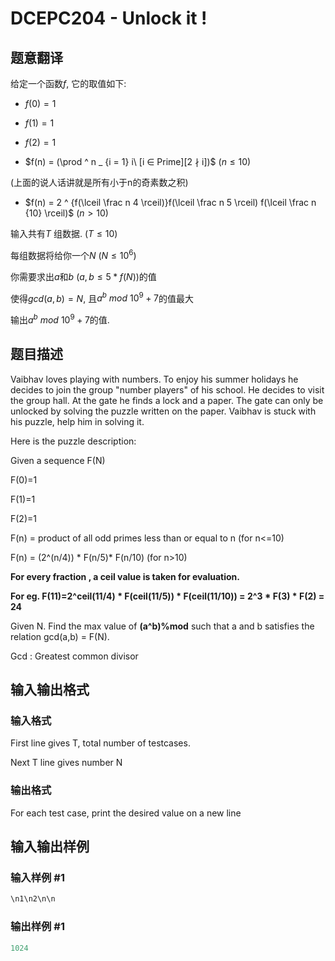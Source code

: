 # DCEPC204 - Unlock it !

## 题意翻译

给定一个函数$f$, 它的取值如下:

- $f(0) = 1$

- $f(1) = 1$

- $f(2) = 1$

- $f(n) = (\prod ^ n _ {i = 1} i\ [i ∈ Prime][2 ∤ i])$ $(n ≤ 10)$

(上面的说人话讲就是所有小于n的奇素数之积)

- $f(n) = 2 ^ {f(\lceil \frac n 4 \rceil)}f(\lceil \frac n 5 \rceil) f(\lceil \frac n {10} \rceil)$ $(n > 10)$

输入共有$T$ 组数据. $(T ≤ 10)$

每组数据将给你一个$N$ $(N ≤ 10^6)$

你需要求出$a$和$b$ $(a, b ≤ 5 * f(N))$的值

使得$gcd(a, b) = N$, 且$a ^ b\ mod\ 10^9 + 7$的值最大

输出$a ^ b \ mod\ 10 ^ 9 + 7$的值.

## 题目描述

Vaibhav loves playing with numbers. To enjoy his summer holidays he decides to join the group "number players" of his school. He decides to visit the group hall. At the gate he finds a lock and a paper. The gate can only be unlocked by solving the puzzle written on the paper. Vaibhav is stuck with his puzzle, help him in solving it.

Here is the puzzle description:

Given a sequence F(N)

F(0)=1

F(1)=1

F(2)=1

F(n) = product of all odd primes less than or equal to n (for n<=10)

F(n) = (2^(n/4)) \* F(n/5)\* F(n/10) (for n>10)

**For every fraction , a ceil value is taken for evaluation.**

**For eg. F(11)=2^ceil(11/4) \* F(ceil(11/5)) \* F(ceil(11/10)) = 2^3 \* F(3) \* F(2) = 24**

Given N. Find the max value of **(a^b)%mod** such that a and b satisfies the relation gcd(a,b) = F(N).

Gcd : Greatest common divisor

## 输入输出格式

### 输入格式

First line gives T, total number of testcases.

Next T line gives number N

### 输出格式

For each test case, print the desired value on a new line

## 输入输出样例

### 输入样例 #1

```cpp
\n1\n2\n\n
```


### 输出样例 #1

```cpp
1024
```


